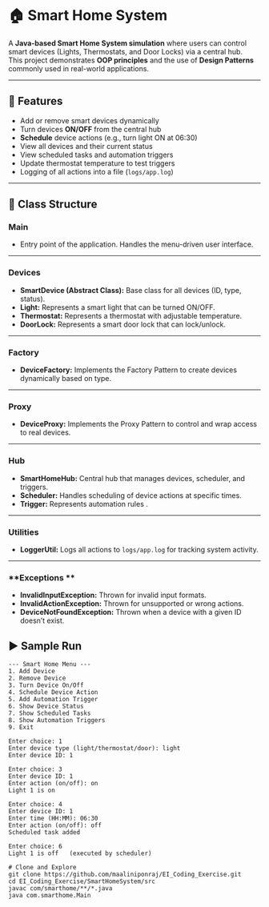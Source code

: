 # 🏠 Smart Home System 

A **Java-based Smart Home System simulation** where users can control smart devices (Lights, Thermostats, and Door Locks) via a central hub.  
This project demonstrates **OOP principles** and the use of **Design Patterns** commonly used in real-world applications.

---

## 🚀 Features

-  Add or remove smart devices dynamically  
-  Turn devices **ON/OFF** from the central hub  
-  **Schedule** device actions (e.g., turn light ON at 06:30)  
-  View all devices and their current status  
-  View scheduled tasks and automation triggers  
-  Update thermostat temperature to test triggers  
-  Logging of all actions into a file (`logs/app.log`)  

---
## 📘 Class Structure  

### **Main**
- Entry point of the application. Handles the menu-driven user interface.  

---

### **Devices**  
- **SmartDevice (Abstract Class):** Base class for all devices (ID, type, status).  
- **Light:** Represents a smart light that can be turned ON/OFF.  
- **Thermostat:** Represents a thermostat with adjustable temperature.  
- **DoorLock:** Represents a smart door lock that can lock/unlock.  

---

### **Factory**  
- **DeviceFactory:** Implements the Factory Pattern to create devices dynamically based on type.  

---

### **Proxy**  
- **DeviceProxy:** Implements the Proxy Pattern to control and wrap access to real devices.  

---

### **Hub**  
- **SmartHomeHub:** Central hub that manages devices, scheduler, and triggers.  
- **Scheduler:** Handles scheduling of device actions at specific times.  
- **Trigger:** Represents automation rules .  

---

### **Utilities**  
- **LoggerUtil:** Logs all actions to `logs/app.log` for tracking system activity.  

---

### **Exceptions **  
- **InvalidInputException:** Thrown for invalid input formats.  
- **InvalidActionException:** Thrown for unsupported or wrong actions.  
- **DeviceNotFoundException:** Thrown when a device with a given ID doesn’t exist.  

## ▶️ Sample Run  

```text
--- Smart Home Menu ---
1. Add Device
2. Remove Device
3. Turn Device On/Off
4. Schedule Device Action
5. Add Automation Trigger
6. Show Device Status
7. Show Scheduled Tasks
8. Show Automation Triggers
9. Exit

Enter choice: 1
Enter device type (light/thermostat/door): light
Enter device ID: 1

Enter choice: 3
Enter device ID: 1
Enter action (on/off): on
Light 1 is on

Enter choice: 4
Enter device ID: 1
Enter time (HH:MM): 06:30
Enter action (on/off): off
Scheduled task added

Enter choice: 6
Light 1 is off   (executed by scheduler)

# Clone and Explore
git clone https://github.com/maaliniponraj/EI_Coding_Exercise.git
cd EI_Coding_Exercise/SmartHomeSystem/src
javac com/smarthome/**/*.java
java com.smarthome.Main
